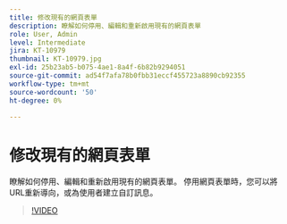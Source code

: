 ```yaml
---
title: 修改現有的網頁表單
description: 瞭解如何停用、編輯和重新啟用現有的網頁表單
role: User, Admin
level: Intermediate
jira: KT-10979
thumbnail: KT-10979.jpg
exl-id: 25b23ab5-b075-4ae1-8a4f-6b82b9294051
source-git-commit: ad54f7afa78b0fbb31eccf455723a8890cb92355
workflow-type: tm+mt
source-wordcount: '50'
ht-degree: 0%

---
```


# 修改現有的網頁表單

瞭解如何停用、編輯和重新啟用現有的網頁表單。 停用網頁表單時，您可以將URL重新導向，或為使用者建立自訂訊息。

>[!VIDEO](https://video.tv.adobe.com/v/346677?quality=12&learn=on&hidetitle=true)

